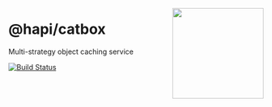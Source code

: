 <a href="http://hapijs.com"><img src="https://raw.githubusercontent.com/hapijs/assets/master/images/family.png" width="180px" align="right" /></a>

# @hapi/catbox

Multi-strategy object caching service

[![Build Status](https://secure.travis-ci.org/hapijs/catbox.svg)](http://travis-ci.org/hapijs/catbox)
